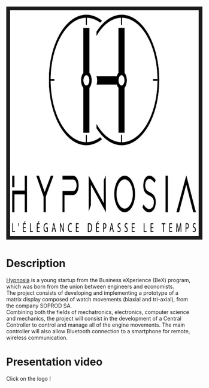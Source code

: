<h1 align="center">
  <br>
  <a href="http://www.youtube.com/watch?feature=player_embedded&v=3K69NLErzWc" target="_blank"><img src="Logo_V2_black.jpg" alt="IMAGE ALT TEXT HERE" width="900" height="600" border="10" /></a>
  <br>
</h1>

# Description

[Hypnosia](https://www.hypnosia.ch/) is a young startup from the Business eXperience (BeX) program, which was born from the union between
engineers and economists. 
<br>
The project consists of developing and implementing a prototype of a matrix display composed of watch movements (biaxial and tri-axial), from the company SOPROD SA. 
<br>
Combining both the fields of mechatronics, electronics, computer science and mechanics, the project will consist in the development of a Central Controller to control and manage all of the engine movements. The main controller will also allow Bluetooth connection to a smartphone for remote, wireless communication.
<br>

# Presentation video
Click on the logo !
